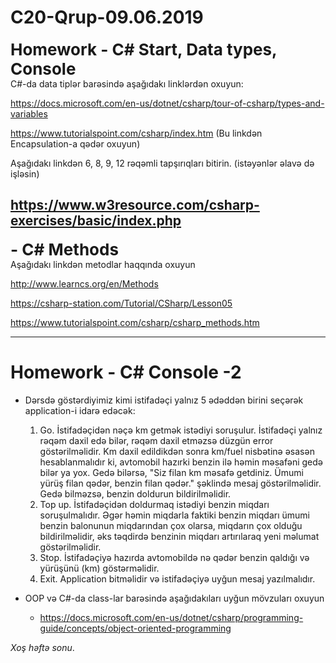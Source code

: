 # C20-Qrup-09.06.2019
<b style="font-size:26px">Homework - C# Start, Data types, Console</b>
<br>
C#-da data tiplər barəsində aşağıdakı linklərdən oxuyun:

https://docs.microsoft.com/en-us/dotnet/csharp/tour-of-csharp/types-and-variables

https://www.tutorialspoint.com/csharp/index.htm (Bu linkdən Encapsulation-a qədər oxuyun)

Aşağıdakı linkdən 6, 8, 9, 12 rəqəmli tapşırıqları bitirin. (istəyənlər əlavə də işləsin)

https://www.w3resource.com/csharp-exercises/basic/index.php
--------------------------------------------------------------------------------------------
<b style="font-size:26px">- C# Methods</b>
<br>
Aşağıdakı linkdən metodlar haqqında oxuyun

http://www.learncs.org/en/Methods

https://csharp-station.com/Tutorial/CSharp/Lesson05

https://www.tutorialspoint.com/csharp/csharp_methods.htm


---------------------------------------

<h1>Homework - C# Console -2</h1>
<ul>
<li>
<p>Dərsdə göstərdiyimiz kimi istifadəçi yalnız 5 ədəddən birini seçərək application-i idarə edəcək:</p>
<ol>
<li>Go. İstifadəçidən nəçə km getmək istədiyi soruşulur. İstifadəçi yalnız rəqəm daxil edə bilər, rəqəm daxil etməzsə düzgün error göstərilməlidir. Km daxil edildikdən sonra km/fuel nisbətinə əsasən hesablanmalıdır ki, avtomobil hazırki benzin ilə həmin məsafəni gedə bilər ya yox. Gedə bilərsə, "Siz filan km məsafə getdiniz. Ümumi yürüş filan qədər, benzin filan qədər." şəklində mesaj göstərilməlidir. Gedə bilməzsə, benzin doldurun bildirilməlidir.</li>
<li>Top up. İstifadəçidən doldurmaq istədiyi benzin miqdarı soruşulmalıdır. Əgər həmin miqdarla faktiki benzin miqdarı ümumi benzin balonunun miqdarından çox olarsa, miqdarın çox olduğu bildirilməlidir, əks təqdirdə benzinin miqdarı artırılaraq yeni məlumat göstərilməlidir.</li>
<li>Stop. İstifadəçiyə hazırda avtomobildə nə qədər benzin qaldığı və yürüşünü (km) göstərməlidir.</li>
<li>Exit. Application bitməlidir və istifadəçiyə uyğun mesaj yazılmalıdır.</li>
</ol>
</li>
<li>
<p>OOP və C#-da class-lar barəsində aşağıdakıları uyğun mövzuları oxuyun</p>
<ul>
<li><a href="https://docs.microsoft.com/en-us/dotnet/csharp/programming-guide/concepts/object-oriented-programming" rel="nofollow">https://docs.microsoft.com/en-us/dotnet/csharp/programming-guide/concepts/object-oriented-programming</a></li>
</ul>
</li>
</ul>
<i>Xoş həftə sonu</i>.
